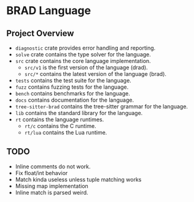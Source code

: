 # BRAD Language

## Project Overview

- `diagnostic` crate provides error handling and reporting.
- `solve` crate contains the type solver for the language.
- `src` crate contains the core language implementation.
    - `src/v1` is the first version of the language (drad).
    - `src/*` contains the latest version of the language (brad).
- `tests` contains the test suite for the language.
- `fuzz` contains fuzzing tests for the language.
- `bench` contains benchmarks for the language.
- `docs` contains documentation for the language.
- `tree-sitter-brad` contains the tree-sitter grammar for the language.
- `lib` contains the standard library for the language.
- `rt` contains the language runtimes.
    - `rt/c` contains the C runtime.
    - `rt/lua` contains the Lua runtime.

## TODO

- Inline comments do not work.
- Fix float/int behavior
- Match kinda useless unless tuple matching works
- Missing map implementation
- Inline match is parsed weird.